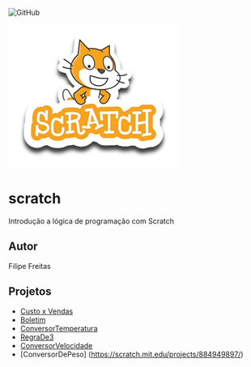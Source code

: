 ![GitHub](https://img.shields.io/github/license/evfillipe/scratch?style=flat-square)

![Scratch](https://github.com/evfillipe/scratch/blob/main/assets/icons/scratch.png)

# scratch
Introdução a lógica de programação com Scratch
## Autor
Filipe Freitas
## Projetos
- [Custo x Vendas](https://scratch.mit.edu/projects/884639075/)
- [Boletim](https://scratch.mit.edu/projects/884687959/)
- [ConversorTemperatura](https://scratch.mit.edu/projects/884914377/)
- [RegraDe3](https://scratch.mit.edu/projects/884935141/)
- [ConversorVelocidade](https://scratch.mit.edu/projects/884943648/)
- [ConversorDePeso] (https://scratch.mit.edu/projects/884949897/)
